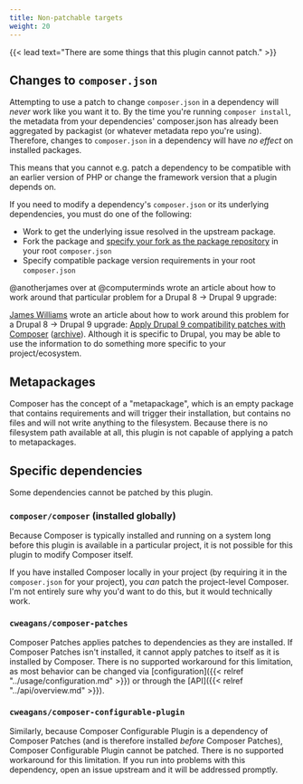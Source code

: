 ```yaml
---
title: Non-patchable targets
weight: 20
---
```


{{< lead text="There are some things that this plugin cannot patch." >}}

## Changes to `composer.json`

Attempting to use a patch to change `composer.json` in a dependency will _never_ work like you want it to.  By the time you're running `composer install`, the metadata from your dependencies' composer.json has already been aggregated by packagist (or whatever metadata repo you're using). Therefore, changes to `composer.json` in a dependency will have _no effect_ on installed packages.

This means that you cannot e.g. patch a dependency to be compatible with an earlier version of PHP or change the framework version that a plugin depends on.

If you need to modify a dependency's `composer.json` or its underlying dependencies, you must do one of the following:

- Work to get the underlying issue resolved in the upstream package.
- Fork the package and [specify your fork as the package repository](https://getcomposer.org/doc/05-repositories.md#vcs) in your root `composer.json`
- Specify compatible package version requirements in your root `composer.json`

@anotherjames over at @computerminds wrote an article about how to work around
that particular problem for a Drupal 8 -> Drupal 9 upgrade:

[James Williams](https://github.com/anotherjames) wrote an article about how to work around this problem for a Drupal 8 -> Drupal 9 upgrade: [Apply Drupal 9 compatibility patches with Composer](https://www.computerminds.co.uk/articles/apply-drupal-9-compatibility-patches-composer) ([archive](https://web.archive.org/web/20210124171010/https://www.computerminds.co.uk/articles/apply-drupal-9-compatibility-patches-composer)). Although it is specific to Drupal, you may be able to use the information to do something more specific to your project/ecosystem.

## Metapackages

Composer has the concept of a "metapackage", which is an empty package that contains requirements and will trigger their installation, but contains no files and will not write anything to the filesystem. Because there is no filesystem path available at all, this plugin is not capable of applying a patch to metapackages.

## Specific dependencies

Some dependencies cannot be patched by this plugin.

### `composer/composer` (installed globally)

Because Composer is typically installed and running on a system long before this plugin is available in a particular project, it is not possible for this plugin to modify Composer itself.

If you have installed Composer locally in your project (by requiring it in the `composer.json` for your project), you _can_ patch the project-level Composer. I'm not entirely sure why you'd want to do this, but it would technically work.

### `cweagans/composer-patches`

Composer Patches applies patches to dependencies as they are installed. If Composer Patches isn't installed, it cannot apply patches to itself as it is installed by Composer. There is no supported workaround for this limitation, as most behavior can be changed via [configuration]({{< relref "../usage/configuration.md" >}}) or through the [API]({{< relref "../api/overview.md" >}}).

### `cweagans/composer-configurable-plugin`

Similarly, because Composer Configurable Plugin is a dependency of Composer Patches (and is therefore installed _before_ Composer Patches), Composer Configurable Plugin cannot be patched. There is no supported workaround for this limitation. If you run into problems with this dependency, open an issue upstream and it will be addressed promptly.
